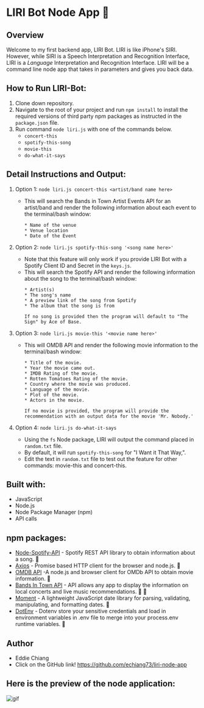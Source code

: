 # LIRI Bot Node App :robot:

## Overview
Welcome to my first backend app, LIRI Bot. LIRI is like iPhone's SIRI. However, while SIRI is a Speech Interpretation and Recognition Interface, LIRI is a _Language_ Interpretation and Recognition Interface. LIRI will be a command line node app that takes in parameters and gives you back data.


## How to Run LIRI-Bot:

1. Clone down repository.
2. Navigate to the root of your project and run `npm install` to install the required versions of third party npm packages as instructed in the `package.json` file.
3. Run command `node liri.js` with one of the commands below.
   * `concert-this`
   * `spotify-this-song`
   * `movie-this`
   * `do-what-it-says`


## Detail Instructions and Output:
1. Option 1: `node liri.js concert-this <artist/band name here>`

   * This will search the Bands in Town Artist Events API for an artist/band and render the following information about each event to the terminal/bash window:
        ```
        * Name of the venue
        * Venue location
        * Date of the Event
        ```

2. Option 2: `node liri.js spotify-this-song '<song name here>'`

    * Note that this feature will only work if you provide LIRI Bot with a Spotify Client ID and Secret in the `keys.js`.
    * This will search the Spotify API and render the following information about the song to the terminal/bash window: 
        ```
        * Artist(s) 
        * The song's name 
        * A preview link of the song from Spotify 
        * The album that the song is from

        If no song is provided then the program will default to "The Sign" by Ace of Base.
        ```

3. Option 3: `node liri.js movie-this '<movie name here>'`

   * This will OMDB API and render the following movie information to the terminal/bash window:

        ```
       * Title of the movie.
       * Year the movie came out.
       * IMDB Rating of the movie.
       * Rotten Tomatoes Rating of the movie.
       * Country where the movie was produced.
       * Language of the movie.
       * Plot of the movie.
       * Actors in the movie.

       If no movie is provided, the program will provide the recommendation with an output data for the movie 'Mr. Nobody.'
        ```

4. Option 4: `node liri.js do-what-it-says`

   * Using the `fs` Node package, LIRI will output the command placed in `random.txt` file.
   * By default, it will run `spotify-this-song` for "I Want it That Way,".
   * Edit the text in `random.txt` file to test out the feature for other commands: movie-this and concert-this.


## Built with:
* JavaScript
* Node.js
* Node Package Manager (npm)
* API calls

## npm packages: 
* [Node-Spotify-API](https://www.npmjs.com/package/node-spotify-api) - Spotify REST API library to obtain information about a song. :musical_note:
* [Axios](https://www.npmjs.com/package/axios) - Promise based HTTP client for the browser and node.js. :pray:
* [OMDB API](http://www.omdbapi.com) -A node.js and browser client for OMDb API to obtain movie information. :movie_camera:
* [Bands In Town API](http://www.artists.bandsintown.com/bandsintown-api) - API allows any app to display the information on local concerts and live music recommendations. :guitar: :drum:
* [Moment](https://www.npmjs.com/package/moment) - A lightweight JavaScript date library for parsing, validating, manipulating, and formatting dates. :calendar:
* [DotEnv](https://www.npmjs.com/package/dotenv) - Dotenv store your sensitive credentials and load in environment variables in .env file to merge into your process.env runtime variables. :closed_lock_with_key:


## Author
* Eddie Chiang
* Click on the GitHub link!
https://github.com/echiang73/liri-node-app


## Here is the preview of the node application:

![](nodepreview.gif "gif")

